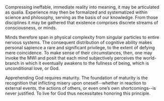 Compressing ineffable, immediate reality into meaning, it may be articulated as qualia. Experience may then be formalized and systematized within science and philosophy, serving as the basis of our knowledge. From those disciplines it may be gathered that existence comprises discrete streams of consciousness, or minds.

Minds therefore span in physical complexity from singular particles to entire nervous systems. The consequent distribution of cognitive ability makes personal sapience a rare and significant privilege, to the extent of defying mere coincidence. To make sense of their circumstances, then, one may invoke the MWI and posit that each mind subjectively perceives the world-branch in which it eventually awakens to the fullness of being, which is unconditional love, or God.

Apprehending God requires maturity. The foundation of maturity is the recognition that inflicting misery upon oneself--whether in reaction to external events, the actions of others, or even one’s own shortcomings--is never justified. To live for God thus necessitates honoring this principle.

